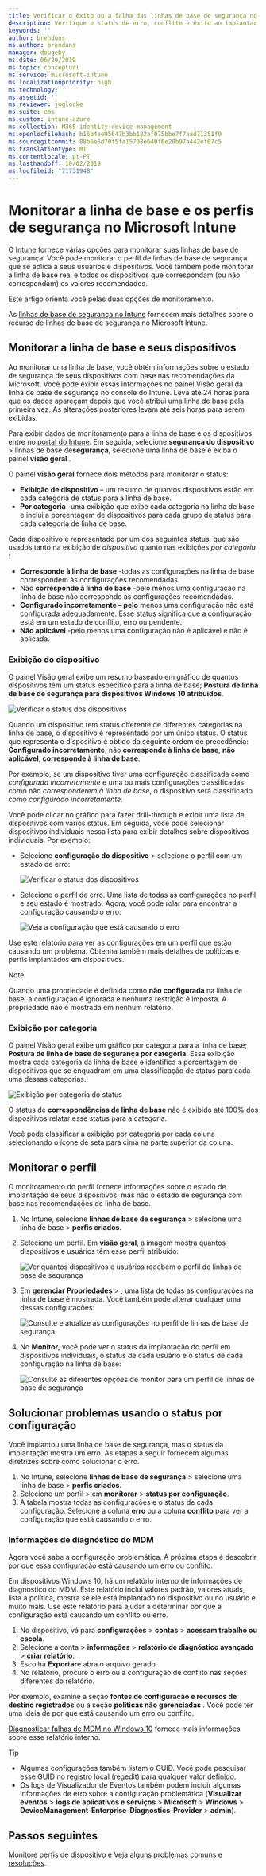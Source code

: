 ```yaml
---
title: Verificar o êxito ou a falha das linhas de base de segurança no Microsoft Intune-Azure | Microsoft Docs
description: Verifique o status de erro, conflito e êxito ao implantar linhas de base de segurança para usuários e dispositivos no Microsoft Intune MDM. Consulte Como solucionar problemas usando logs do cliente e os recursos de relatório no Intune.
keywords: ''
author: brenduns
ms.author: brenduns
manager: dougeby
ms.date: 06/20/2019
ms.topic: conceptual
ms.service: microsoft-intune
ms.localizationpriority: high
ms.technology: ''
ms.assetid: ''
ms.reviewer: joglocke
ms.suite: ems
ms.custom: intune-azure
ms.collection: M365-identity-device-management
ms.openlocfilehash: b16b4ee95647b3bb182af075bbe7f7aad71351f0
ms.sourcegitcommit: 88b6e6d70f5fa15708e640f6e20b97a442ef07c5
ms.translationtype: MT
ms.contentlocale: pt-PT
ms.lasthandoff: 10/02/2019
ms.locfileid: "71731948"
---
```

# <a name="monitor-security-baseline-and-profiles-in-microsoft-intune"></a>Monitorar a linha de base e os perfis de segurança no Microsoft Intune  

O Intune fornece várias opções para monitorar suas linhas de base de segurança. Você pode monitorar o perfil de linhas de base de segurança que se aplica a seus usuários e dispositivos. Você também pode monitorar a linha de base real e todos os dispositivos que correspondam (ou não correspondam) os valores recomendados.

Este artigo orienta você pelas duas opções de monitoramento.

As [linhas de base de segurança no Intune](../security-baselines.md) fornecem mais detalhes sobre o recurso de linhas de base de segurança no Microsoft Intune.

## <a name="monitor-the-baseline-and-your-devices"></a>Monitorar a linha de base e seus dispositivos  

Ao monitorar uma linha de base, você obtém informações sobre o estado de segurança de seus dispositivos com base nas recomendações da Microsoft. Você pode exibir essas informações no painel Visão geral da linha de base de segurança no console do Intune.  Leva até 24 horas para que os dados apareçam depois que você atribui uma linha de base pela primeira vez. As alterações posteriores levam até seis horas para serem exibidas.  

Para exibir dados de monitoramento para a linha de base e os dispositivos, entre no [portal do Intune](https://go.microsoft.com/fwlink/?linkid=2090973). Em seguida, selecione **segurança do dispositivo** >  linhas de base de**segurança**, selecione uma linha de base e exiba o painel **visão geral** .

O painel **visão geral** fornece dois métodos para monitorar o status:
- **Exibição de dispositivo** – um resumo de quantos dispositivos estão em cada categoria de status para a linha de base.  
- **Por categoria** -uma exibição que exibe cada categoria na linha de base e inclui a porcentagem de dispositivos para cada grupo de status para cada categoria de linha de base. 

Cada dispositivo é representado por um dos seguintes status, que são usados tanto na exibição de *dispositivo* quanto nas exibições *por categoria* :  
- **Corresponde à linha de base** -todas as configurações na linha de base correspondem às configurações recomendadas.
- Não **corresponde à linha de base** -pelo menos uma configuração na linha de base não corresponde às configurações recomendadas.
- **Configurado incorretamente – pelo** menos uma configuração não está configurada adequadamente. Esse status significa que a configuração está em um estado de conflito, erro ou pendente.
- **Não aplicável** -pelo menos uma configuração não é aplicável e não é aplicada.


### <a name="device-view"></a>Exibição do dispositivo
O painel Visão geral exibe um resumo baseado em gráfico de quantos dispositivos têm um status específico para a linha de base; **Postura de linha de base de segurança para dispositivos Windows 10 atribuídos**.  

![Verificar o status dos dispositivos](./media/security-baselines-monitor/overview.png)

Quando um dispositivo tem status diferente de diferentes categorias na linha de base, o dispositivo é representado por um único status. O status que representa o dispositivo é obtido da seguinte ordem de precedência: **Configurado incorretamente**, não **corresponde à linha de base**, **não aplicável**, **corresponde à linha de base**.  

Por exemplo, se um dispositivo tiver uma configuração classificada como *configurada incorretamente* e uma ou mais configurações classificadas como não *corresponderem à linha de base*, o dispositivo será classificado como *configurado incorretamente*.  

Você pode clicar no gráfico para fazer drill-through e exibir uma lista de dispositivos com vários status. Em seguida, você pode selecionar dispositivos individuais nessa lista para exibir detalhes sobre dispositivos individuais. Por exemplo:
- Selecione **configuração do dispositivo** > selecione o perfil com um estado de erro:

  ![Verificar o status dos dispositivos](./media/security-baselines-monitor/device-configuration-profile-list.png)

- Selecione o perfil de erro. Uma lista de todas as configurações no perfil e seu estado é mostrado. Agora, você pode rolar para encontrar a configuração causando o erro:

  ![Veja a configuração que está causando o erro](./media/security-baselines-monitor/profile-with-error-status.png)

Use este relatório para ver as configurações em um perfil que estão causando um problema. Obtenha também mais detalhes de políticas e perfis implantados em dispositivos.

> [!NOTE]
> Quando uma propriedade é definida como **não configurada** na linha de base, a configuração é ignorada e nenhuma restrição é imposta. A propriedade não é mostrada em nenhum relatório.

### <a name="per-category-view"></a>Exibição por categoria
O painel Visão geral exibe um gráfico por categoria para a linha de base; **Postura de linha de base de segurança por categoria**.  Essa exibição mostra cada categoria da linha de base e identifica a porcentagem de dispositivos que se enquadram em uma classificação de status para cada uma dessas categorias. 
 
![Exibição por categoria do status](./media/security-baselines-monitor/monitor-baseline-per-category.png)

O status de **correspondências de linha de base** não é exibido até 100% dos dispositivos relatar esse status para a categoria.   

Você pode classificar a exibição por categoria por cada coluna selecionando o ícone de seta para cima na parte superior da coluna.  


## <a name="monitor-the-profile"></a>Monitorar o perfil

O monitoramento do perfil fornece informações sobre o estado de implantação de seus dispositivos, mas não o estado de segurança com base nas recomendações de linha de base.

1. No Intune, selecione **linhas de base de segurança** > selecione uma linha de base > **perfis criados**.

2. Selecione um perfil. Em **visão geral**, a imagem mostra quantos dispositivos e usuários têm esse perfil atribuído:

    ![Ver quantos dispositivos e usuários recebem o perfil de linhas de base de segurança](./media/security-baselines-monitor/existing-profile-overview.png)

3. Em **gerenciar** **Propriedades** > , uma lista de todas as configurações na linha de base é mostrada. Você também pode alterar qualquer uma dessas configurações:

    ![Consulte e atualize as configurações no perfil de linhas de base de segurança](./media/security-baselines-monitor/manage-settings.png)

4. No **Monitor**, você pode ver o status da implantação do perfil em dispositivos individuais, o status de cada usuário e o status de cada configuração na linha de base:

    ![Consulte as diferentes opções de monitor para um perfil de linhas de base de segurança](./media/security-baselines-monitor/monitor-status-options.png)

## <a name="troubleshoot-using-per-setting-status"></a>Solucionar problemas usando o status por configuração

Você implantou uma linha de base de segurança, mas o status da implantação mostra um erro. As etapas a seguir fornecem algumas diretrizes sobre como solucionar o erro.

1. No Intune, selecione **linhas de base de segurança** > selecione uma linha de base > **perfis criados**.
2. Selecione um perfil > em **monitorar** > **status por configuração**.
3. A tabela mostra todas as configurações e o status de cada configuração. Selecione a coluna **erro** ou a coluna **conflito** para ver a configuração que está causando o erro.

### <a name="mdm-diagnostic-information"></a>Informações de diagnóstico do MDM

Agora você sabe a configuração problemática. A próxima etapa é descobrir por que essa configuração está causando um erro ou conflito. 

Em dispositivos Windows 10, há um relatório interno de informações de diagnóstico do MDM. Este relatório inclui valores padrão, valores atuais, lista a política, mostra se ele está implantado no dispositivo ou no usuário e muito mais. Use este relatório para ajudar a determinar por que a configuração está causando um conflito ou erro.

1. No dispositivo, vá para **configurações** > **contas** > **acessam trabalho ou escola**.
2. Selecione a conta > **informações** > **relatório de diagnóstico avançado** > **criar relatório**.
3. Escolha **Exportar**e abra o arquivo gerado.
4. No relatório, procure o erro ou a configuração de conflito nas seções diferentes do relatório.

  Por exemplo, examine a seção **fontes de configuração e recursos de destino registrados** ou a seção **políticas não gerenciadas** . Você pode ter uma ideia de por que está causando um erro ou conflito.

[Diagnosticar falhas de MDM no Windows 10](https://docs.microsoft.com/windows/client-management/mdm/diagnose-mdm-failures-in-windows-10) fornece mais informações sobre esse relatório interno.

> [!TIP]
> - Algumas configurações também listam o GUID. Você pode pesquisar esse GUID no registro local (regedit) para qualquer valor definido.
> - Os logs de Visualizador de Eventos também podem incluir algumas informações de erro sobre a configuração problemática (**Visualizar eventos** > **logs de aplicativos e serviços** > **Microsoft** > **Windows** >  **DeviceManagement-Enterprise-Diagnostics-Provider** > **admin**).

## <a name="next-steps"></a>Passos seguintes

[Monitore perfis de dispositivo](../configuration/device-profile-monitor.md) e [Veja alguns problemas comuns e resoluções](../configuration/device-profile-troubleshoot.md).
